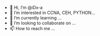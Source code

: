 - 👋 Hi, I’m @iDx-a
- 👀 I’m interested in CCNA, CEH, PYTHON...
- 🌱 I’m currently learning ...
- 💞️ I’m looking to collaborate on ...
- 📫 How to reach me ...

<!---
iDx-a/iDx-a is a ✨ special ✨ repository because its `README.md` (this file) appears on your GitHub profile.
You can click the Preview link to take a look at your changes.
--->
